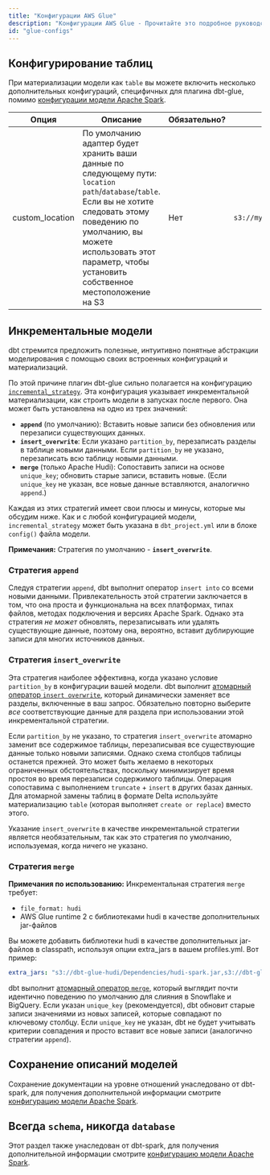 ```yaml
---
title: "Конфигурации AWS Glue"
description: "Конфигурации AWS Glue - Прочитайте это подробное руководство, чтобы узнать о конфигурациях в dbt."
id: "glue-configs"
---
```


## Конфигурирование таблиц

При материализации модели как `table` вы можете включить несколько дополнительных конфигураций, специфичных для плагина dbt-glue, помимо [конфигурации модели Apache Spark](/reference/resource-configs/spark-configs#configuring-tables).

| Опция  | Описание                                        | Обязательно?               | Пример                  |
|---------|----------------------------------------------------|-------------------------|--------------------------|
| custom_location  | По умолчанию адаптер будет хранить ваши данные по следующему пути: `location path`/`database`/`table`. Если вы не хотите следовать этому поведению по умолчанию, вы можете использовать этот параметр, чтобы установить собственное местоположение на S3 | Нет | `s3://mycustombucket/mycustompath`              |

## Инкрементальные модели

dbt стремится предложить полезные, интуитивно понятные абстракции моделирования с помощью своих встроенных конфигураций и материализаций.

По этой причине плагин dbt-glue сильно полагается на конфигурацию [`incremental_strategy`](/docs/build/incremental-strategy). Эта конфигурация указывает инкрементальной материализации, как строить модели в запусках после первого. Она может быть установлена на одно из трех значений:
 - **`append`** (по умолчанию): Вставить новые записи без обновления или перезаписи существующих данных.
 - **`insert_overwrite`**: Если указано `partition_by`, перезаписать разделы в таблице новыми данными. Если `partition_by` не указано, перезаписать всю таблицу новыми данными.
 - **`merge`** (только Apache Hudi): Сопоставить записи на основе `unique_key`; обновить старые записи, вставить новые. (Если `unique_key` не указан, все новые данные вставляются, аналогично `append`.)

Каждая из этих стратегий имеет свои плюсы и минусы, которые мы обсудим ниже. Как и с любой конфигурацией модели, `incremental_strategy` может быть указана в `dbt_project.yml` или в блоке `config()` файла модели.

**Примечания:**
Стратегия по умолчанию - **`insert_overwrite`**.

### Стратегия `append`

Следуя стратегии `append`, dbt выполнит оператор `insert into` со всеми новыми данными. Привлекательность этой стратегии заключается в том, что она проста и функциональна на всех платформах, типах файлов, методах подключения и версиях Apache Spark. Однако эта стратегия _не может_ обновлять, перезаписывать или удалять существующие данные, поэтому она, вероятно, вставит дублирующие записи для многих источников данных.

### Стратегия `insert_overwrite`

Эта стратегия наиболее эффективна, когда указано условие `partition_by` в конфигурации вашей модели. dbt выполнит [атомарный оператор `insert overwrite`](https://spark.apache.org/docs/3.1.2/sql-ref-syntax-dml-insert-overwrite-table.html), который динамически заменяет все разделы, включенные в ваш запрос. Обязательно повторно выберите _все_ соответствующие данные для раздела при использовании этой инкрементальной стратегии.

Если `partition_by` не указано, то стратегия `insert_overwrite` атомарно заменит все содержимое таблицы, перезаписывая все существующие данные только новыми записями. Однако схема столбцов таблицы останется прежней. Это может быть желаемо в некоторых ограниченных обстоятельствах, поскольку минимизирует время простоя во время перезаписи содержимого таблицы. Операция сопоставима с выполнением `truncate` + `insert` в других базах данных. Для атомарной замены таблиц в формате Delta используйте материализацию `table` (которая выполняет `create or replace`) вместо этого.

Указание `insert_overwrite` в качестве инкрементальной стратегии является необязательным, так как это стратегия по умолчанию, используемая, когда ничего не указано.

### Стратегия `merge`

**Примечания по использованию:** Инкрементальная стратегия `merge` требует:
- `file_format: hudi`
- AWS Glue runtime 2 с библиотеками hudi в качестве дополнительных jar-файлов

Вы можете добавить библиотеки hudi в качестве дополнительных jar-файлов в classpath, используя опции extra_jars в вашем profiles.yml.
Вот пример:
```yml
extra_jars: "s3://dbt-glue-hudi/Dependencies/hudi-spark.jar,s3://dbt-glue-hudi/Dependencies/spark-avro_2.11-2.4.4.jar"
```

dbt выполнит [атомарный оператор `merge`](https://hudi.apache.org/docs/writing_data#spark-datasource-writer), который выглядит почти идентично поведению по умолчанию для слияния в Snowflake и BigQuery. Если указан `unique_key` (рекомендуется), dbt обновит старые записи значениями из новых записей, которые совпадают по ключевому столбцу. Если `unique_key` не указан, dbt не будет учитывать критерии совпадения и просто вставит все новые записи (аналогично стратегии `append`).

## Сохранение описаний моделей

Сохранение документации на уровне отношений унаследовано от dbt-spark, для получения дополнительной информации смотрите [конфигурацию модели Apache Spark](/reference/resource-configs/spark-configs#persisting-model-descriptions).

## Всегда `schema`, никогда `database`

Этот раздел также унаследован от dbt-spark, для получения дополнительной информации смотрите [конфигурацию модели Apache Spark](/reference/resource-configs/spark-configs#always-schema-never-database).